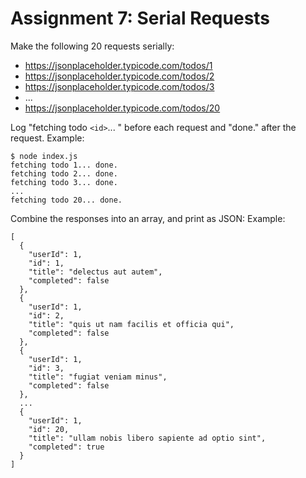 # Assignment 7: Serial Requests
Make the following 20 requests serially:
* https://jsonplaceholder.typicode.com/todos/1
* https://jsonplaceholder.typicode.com/todos/2
* https://jsonplaceholder.typicode.com/todos/3
* ...
* https://jsonplaceholder.typicode.com/todos/20

Log "fetching todo `<id>`... " before each request and "done." after the request.
Example:
```
$ node index.js
fetching todo 1... done.
fetching todo 2... done.
fetching todo 3... done.
...
fetching todo 20... done.
```
Combine the responses into an array, and print as JSON:
Example:
```
[
  {
    "userId": 1,
    "id": 1,
    "title": "delectus aut autem",
    "completed": false
  },
  {
    "userId": 1,
    "id": 2,
    "title": "quis ut nam facilis et officia qui",
    "completed": false
  },
  {
    "userId": 1,
    "id": 3,
    "title": "fugiat veniam minus",
    "completed": false
  },
  ...
  {
    "userId": 1,
    "id": 20,
    "title": "ullam nobis libero sapiente ad optio sint",
    "completed": true
  }
]
```
